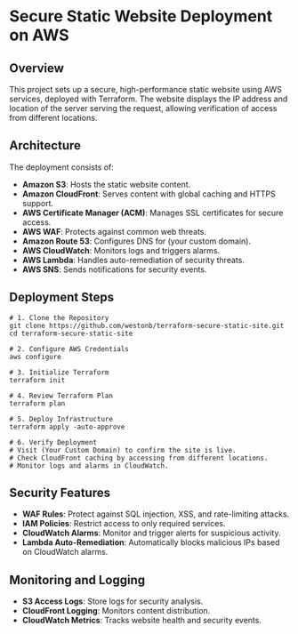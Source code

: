 # Secure Static Website Deployment on AWS

## Overview
This project sets up a secure, high-performance static website using AWS services, deployed with Terraform. The website displays the IP address and location of the server serving the request, allowing verification of access from different locations.

## Architecture
The deployment consists of:
- **Amazon S3**: Hosts the static website content.
- **Amazon CloudFront**: Serves content with global caching and HTTPS support.
- **AWS Certificate Manager (ACM)**: Manages SSL certificates for secure access.
- **AWS WAF**: Protects against common web threats.
- **Amazon Route 53**: Configures DNS for (your custom domain).
- **AWS CloudWatch**: Monitors logs and triggers alarms.
- **AWS Lambda**: Handles auto-remediation of security threats.
- **AWS SNS**: Sends notifications for security events.

## Deployment Steps
```
# 1. Clone the Repository
git clone https://github.com/westonb/terraform-secure-static-site.git
cd terraform-secure-static-site

# 2. Configure AWS Credentials
aws configure

# 3. Initialize Terraform
terraform init

# 4. Review Terraform Plan
terraform plan

# 5. Deploy Infrastructure
terraform apply -auto-approve

# 6. Verify Deployment
# Visit (Your Custom Domain) to confirm the site is live.
# Check CloudFront caching by accessing from different locations.
# Monitor logs and alarms in CloudWatch.
```

## Security Features
- **WAF Rules**: Protect against SQL injection, XSS, and rate-limiting attacks.
- **IAM Policies**: Restrict access to only required services.
- **CloudWatch Alarms**: Monitor and trigger alerts for suspicious activity.
- **Lambda Auto-Remediation**: Automatically blocks malicious IPs based on CloudWatch alarms.

## Monitoring and Logging
- **S3 Access Logs**: Store logs for security analysis.
- **CloudFront Logging**: Monitors content distribution.
- **CloudWatch Metrics**: Tracks website health and security events.
